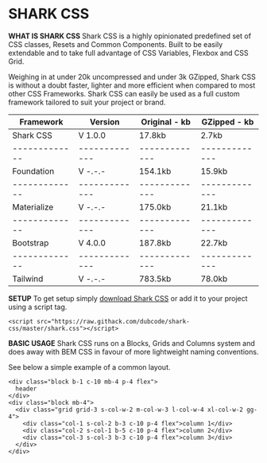 # SHARK CSS

**WHAT IS SHARK CSS**
Shark CSS is a highly opinionated predefined set of CSS classes, Resets and Common Components. Built to be easily extendable and to take full advantage of CSS Variables, Flexbox and CSS Grid.

Weighing in at under 20k uncompressed and under 3k GZipped, Shark CSS is without a doubt faster, lighter and more efficient when compared to most other CSS Frameworks. Shark CSS can easily be used as a full custom framework tailored to suit your project or brand.

| Framework | Version | Original - kb | GZipped - kb |
| ------------- | ------------- | ------------- | ------------- |
| Shark CSS | V 1.0.0 | 17.8kb | 2.7kb |
| ------------- | ------------- | ------------- | ------------- |
| Foundation | V -.-.- | 154.1kb | 15.9kb |
| ------------- | ------------- | ------------- | ------------- |
| Materialize | V -.-.- | 175.0kb | 21.1kb |
| ------------- | ------------- | ------------- | ------------- |
|Bootstrap | V 4.0.0 | 187.8kb | 22.7kb |
| ------------- | ------------- | ------------- | ------------- |
| Tailwind | V -.-.- | 783.5kb | 78.0kb |

**SETUP**
To get setup simply [download Shark CSS](https://raw.githack.com/dubcode/shark-css/master/shark.css) or add it to your project using a script tag.

```
<script src="https://raw.githack.com/dubcode/shark-css/master/shark.css"></script>
```
        
**BASIC USAGE**
Shark CSS runs on a Blocks, Grids and Columns system and does away with BEM CSS in favour of more lightweight naming conventions.

See below a simple example of a common layout.

```
<div class="block b-1 c-10 mb-4 p-4 flex">
  header
</div>
<div class="block mb-4">
  <div class="grid grid-3 s-col-w-2 m-col-w-3 l-col-w-4 xl-col-w-2 gg-4">
    <div class="col-1 s-col-2 b-3 c-10 p-4 flex">column 1</div>
    <div class="col-2 s-col-1 b-5 c-10 p-4 flex">column 2</div>
    <div class="col-3 s-col-3 b-3 c-10 p-4 flex">column 3</div>
  </div>
</div>
```
